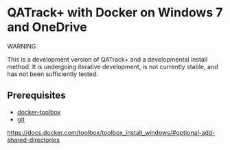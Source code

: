# QATrack+ with Docker on Windows 7 and OneDrive

WARNING

This is a development version of QATrack+ and a developmental install method.
It is undergoing iterative development, is not currently stable, and has not
been sufficiently tested.

## Prerequisites

* [docker-toolbox](https://download.docker.com/win/stable/DockerToolbox.exe)
* [git](https://git-scm.com/download/win)


https://docs.docker.com/toolbox/toolbox_install_windows/#optional-add-shared-directories